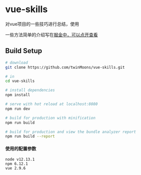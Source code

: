 # vue-skills
对vue项目的一些技巧进行总结，使用

一些方法简单的介绍写在[掘金中，可以点开查看](https://juejin.im/user/5e9ec3f36fb9a03c494bd0fc)

## Build Setup

``` bash
# download
git clone https://github.com/twinMoons/vue-skills.git

# in
cd vue-skills

# install dependencies
npm install

# serve with hot reload at localhost:8080
npm run dev

# build for production with minification
npm run build

# build for production and view the bundle analyzer report
npm run build --report
```

#### 使用的配置参数

```
node v12.13.1
npm 6.12.1
vue 2.9.6
```

